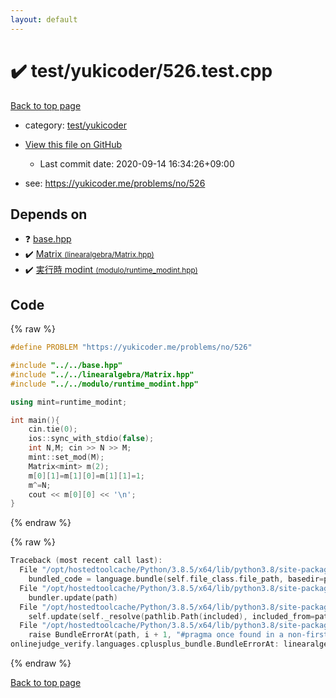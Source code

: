 ```yaml
---
layout: default
---
```


<!-- mathjax config similar to math.stackexchange -->
<script type="text/javascript" async
  src="https://cdnjs.cloudflare.com/ajax/libs/mathjax/2.7.5/MathJax.js?config=TeX-MML-AM_CHTML">
</script>
<script type="text/x-mathjax-config">
  MathJax.Hub.Config({
    TeX: { equationNumbers: { autoNumber: "AMS" }},
    tex2jax: {
      inlineMath: [ ['$','$'] ],
      processEscapes: true
    },
    "HTML-CSS": { matchFontHeight: false },
    displayAlign: "left",
    displayIndent: "2em"
  });
</script>

<script type="text/javascript" src="https://cdnjs.cloudflare.com/ajax/libs/jquery/3.4.1/jquery.min.js"></script>
<script src="https://cdn.jsdelivr.net/npm/jquery-balloon-js@1.1.2/jquery.balloon.min.js" integrity="sha256-ZEYs9VrgAeNuPvs15E39OsyOJaIkXEEt10fzxJ20+2I=" crossorigin="anonymous"></script>
<script type="text/javascript" src="../../../assets/js/copy-button.js"></script>
<link rel="stylesheet" href="../../../assets/css/copy-button.css" />


# :heavy_check_mark: test/yukicoder/526.test.cpp

<a href="../../../index.html">Back to top page</a>

* category: <a href="../../../index.html#de60e5ba474ac43bf7562c10f5977e2d">test/yukicoder</a>
* <a href="{{ site.github.repository_url }}/blob/master/test/yukicoder/526.test.cpp">View this file on GitHub</a>
    - Last commit date: 2020-09-14 16:34:26+09:00


* see: <a href="https://yukicoder.me/problems/no/526">https://yukicoder.me/problems/no/526</a>


## Depends on

* :question: <a href="../../../library/base.hpp.html">base.hpp</a>
* :heavy_check_mark: <a href="../../../library/linearalgebra/Matrix.hpp.html">Matrix <small>(linearalgebra/Matrix.hpp)</small></a>
* :heavy_check_mark: <a href="../../../library/modulo/runtime_modint.hpp.html">実行時 modint <small>(modulo/runtime_modint.hpp)</small></a>


## Code

<a id="unbundled"></a>
{% raw %}
```cpp
#define PROBLEM "https://yukicoder.me/problems/no/526"

#include "../../base.hpp"
#include "../../linearalgebra/Matrix.hpp"
#include "../../modulo/runtime_modint.hpp"

using mint=runtime_modint;

int main(){
    cin.tie(0);
    ios::sync_with_stdio(false);
    int N,M; cin >> N >> M;
    mint::set_mod(M);
    Matrix<mint> m(2);
    m[0][1]=m[1][0]=m[1][1]=1;
    m^=N;
    cout << m[0][0] << '\n';
}
```
{% endraw %}

<a id="bundled"></a>
{% raw %}
```cpp
Traceback (most recent call last):
  File "/opt/hostedtoolcache/Python/3.8.5/x64/lib/python3.8/site-packages/onlinejudge_verify/docs.py", line 349, in write_contents
    bundled_code = language.bundle(self.file_class.file_path, basedir=pathlib.Path.cwd())
  File "/opt/hostedtoolcache/Python/3.8.5/x64/lib/python3.8/site-packages/onlinejudge_verify/languages/cplusplus.py", line 185, in bundle
    bundler.update(path)
  File "/opt/hostedtoolcache/Python/3.8.5/x64/lib/python3.8/site-packages/onlinejudge_verify/languages/cplusplus_bundle.py", line 399, in update
    self.update(self._resolve(pathlib.Path(included), included_from=path))
  File "/opt/hostedtoolcache/Python/3.8.5/x64/lib/python3.8/site-packages/onlinejudge_verify/languages/cplusplus_bundle.py", line 310, in update
    raise BundleErrorAt(path, i + 1, "#pragma once found in a non-first line")
onlinejudge_verify.languages.cplusplus_bundle.BundleErrorAt: linearalgebra/Matrix.hpp: line 6: #pragma once found in a non-first line

```
{% endraw %}

<a href="../../../index.html">Back to top page</a>

